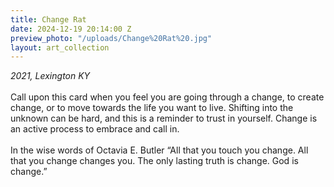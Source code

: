 ```yaml
---
title: Change Rat
date: 2024-12-19 20:14:00 Z
preview_photo: "/uploads/Change%20Rat%20.jpg"
layout: art_collection
---
```


*2021, Lexington KY* <br> 
<br> 
Call upon this card when you feel you are going through a change, to create change, or to move towards the life you want to live. Shifting into the unknown can be hard, and this is a reminder to trust in yourself. Change is an active process to embrace and call in. <br>
<br>
In the wise words of Octavia E. Butler “All that you touch you change. All that you change changes you. The only lasting truth is change. God is change.”